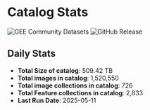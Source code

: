 # Catalog Stats

![GEE Community Datasets](https://img.shields.io/endpoint?url=https://gist.githubusercontent.com/samapriya/34bc0c1280d475d3a69e3b60a706226e/raw/community.json)
![GitHub Release](https://img.shields.io/github/v/release/samapriya/awesome-gee-community-datasets)

## Daily Stats

<!-- START_MARKER -->
* **Total Size of catalog**: 509.42 TB
* **Total images in catalog**: 1,520,550
* **Total image collections in catalog**: 726
* **Total Feature collections in catalog**: 2,833
* **Last Run Date**: 2025-05-11
<!-- END_MARKER -->
